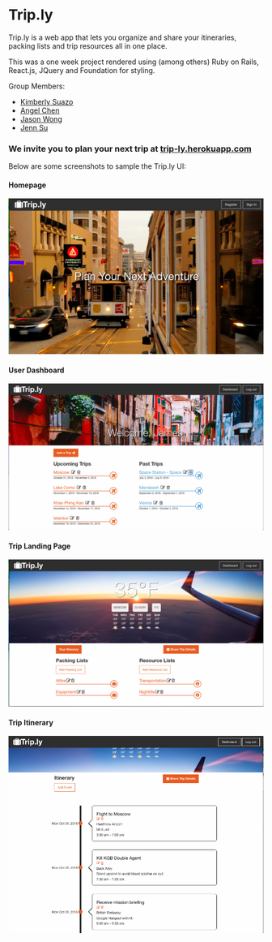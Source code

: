 # Trip.ly 

Trip.ly is a web app that lets you organize and share your itineraries, packing lists and trip resources all in one place.  

This was a one week project rendered using (among others) Ruby on Rails, React.js, JQuery and Foundation for styling. 

Group Members:
* [Kimberly Suazo](http://github.com/kimberlysuazo)
* [Angel Chen](http://github.com/angel-chen) 
* [Jason Wong](http://github.com/JWong411) 
* [Jenn Su](http://github.com/jennysoup)

### We invite you to plan your next trip at [trip-ly.herokuapp.com](https://trip-ly.herokuapp.com/) 

Below are some screenshots to sample the Trip.ly UI: 

#### Homepage
![Alt text](public/images/homepage.png?raw=true "Homepage")

#### User Dashboard
![Alt text](public/images/userdashboard.png?raw=true "User Dashboard")

#### Trip Landing Page
![Alt text](public/images/trippage.png?raw=true "Trip Landing Page")

#### Trip Itinerary
![Alt text](public/images/itinerary.png?raw=true "Trip Itinerary")